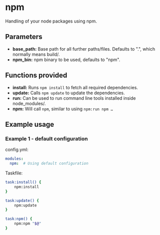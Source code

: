 # npm

Handling of your node packages using npm.

## Parameters

* **base_path:** Base path for all further paths/files. Defaults to ".", which normally means build/.
* **npm_bin:** npm binary to be used, defaults to "npm".

## Functions provided

* **install:** Runs `npm install` to fetch all required dependencies.
* **update:** Calls `npm update` to update the dependencies.
* **run:** Can be used to run command line tools installed inside node_modules/.
* **npm:** Will call `npm`, similar to using `npm:run npm …`

## Example usage

### Example 1 - default configuration

config.yml:
```yaml
modules:
  npm:  # Using default configuration
```

Taskfile:
```bash
task:install() {
    npm:install
}

task:update() {
    npm:update
}

task:npm() {
    npm:npm "$@"
}
```
